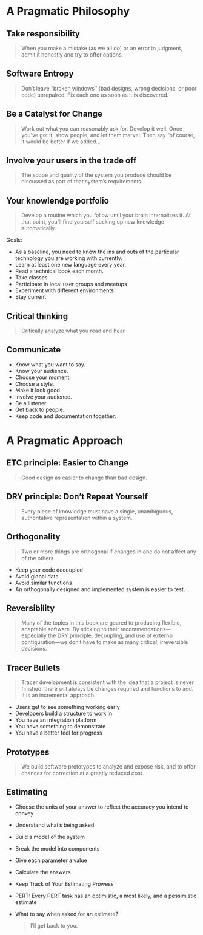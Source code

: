 # A Pragmatic Philosophy

## Take responsibility

> When you make a mistake (as we all do) or an error in judgment, admit it honestly and try to offer options.

## Software Entropy

> Don’t leave “broken windows’’ (bad designs, wrong decisions, or poor code) unrepaired. Fix each one as soon as it is discovered.

## Be a Catalyst for Change

> Work out what you can reasonably ask for. Develop it well. Once you’ve got it, show people, and let them marvel. Then say “of course, it would be better if we added…

## Involve your users in the trade off

> The scope and quality of the system you produce should be discussed as part of that system’s requirements.

## Your knowlendge portfolio

> Develop a routine which you follow until your brain internalizes it. At that point, you’ll find yourself sucking up new knowledge automatically.

Goals:

- As a baseline, you need to know the ins and outs of the particular technology you are working with currently.
- Learn at least one new language every year.
- Read a technical book each month.
- Take classes
- Participate in local user groups and meetups
- Experiment with different environments
- Stay current

## Critical thinking

> Critically analyze what you read and hear

## Communicate

- Know what you want to say.
- Know your audience.
- Choose your moment.
- Choose a style.
- Make it look good.
- Involve your audience.
- Be a listener.
- Get back to people.
- Keep code and documentation together.

# A Pragmatic Approach

## ETC principle: Easier to Change

> Good design as easier to change than bad design.

## DRY principle: Don’t Repeat Yourself

> Every piece of knowledge must have a single, unambiguous, authoritative representation within a system.

## Orthogonality

> Two or more things are orthogonal if changes in one do not affect any of the others

- Keep your code decoupled
- Avoid global data
- Avoid similar functions
- An orthogonally designed and implemented system is easier to test.

## Reversibility

> Many of the topics in this book are geared to producing flexible, adaptable software. By sticking to their recommendations— especially the DRY principle, decoupling, and use of external configuration—we don’t have to make as many critical, irreversible decisions.

## Tracer Bullets

> Tracer development is consistent with the idea that a project is never finished: there will always be changes required and functions to add. It is an incremental approach.

- Users get to see something working early
- Developers build a structure to work in
- You have an integration platform
- You have something to demonstrate
- You have a better feel for progress

## Prototypes

> We build software prototypes to analyze and expose risk, and to offer chances for correction at a greatly reduced cost.

## Estimating

- Choose the units of your answer to reflect the accuracy you intend to convey
- Understand what’s being asked
- Build a model of the system
- Break the model into components
- Give each parameter a value
- Calculate the answers
- Keep Track of Your Estimating Prowess
- PERT: Every PERT task has an optimistic, a most likely, and a pessimistic estimate
- What to say when asked for an estimate?

  > I’ll get back to you.
